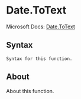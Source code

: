 # Date.ToText

Microsoft Docs: [Date.ToText](https://docs.microsoft.com/en-us/powerquery-m/date-totext)

## Syntax

```
Syntax for this function.
```

## About

About this function.

